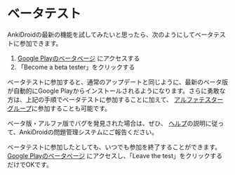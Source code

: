 # ベータテスト

AnkiDroidの最新の機能を試してみたいと思ったら、次のようにしてベータテストに参加できます。

 1. [Google Playのベータページ](https://play.google.com/apps/testing/com.ichi2.anki) にアクセスする
 2. 「Become a beta tester」をクリックする

ベータテストに参加すると、通常のアップデートと同じように、最新のベータ版が自動的にGoogle Playからインストールされるようになります。さらに勇敢な方は、上記の手順でベータテストに参加することに加えて、 [アルファテスターグループ](https://groups.google.com/g/ankidroidalphatesters)に参加することも可能です。

ベータ版・アルファ版でバグを発見された場合は、ぜひ、 [ヘルプ](help.md)の説明に従って、AnkiDroidの問題管理システムにご報告ください。

ベータテストに参加したとしても、いつでも参加を終了することができます。 [Google Playのベータページ](https://play.google.com/apps/testing/com.ichi2.anki) にアクセスし、「Leave the test」をクリックするだけでOKです。
